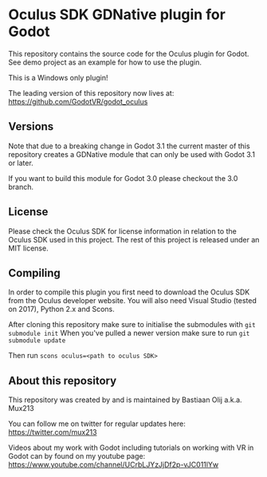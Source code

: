 # Oculus SDK GDNative plugin for Godot

This repository contains the source code for the Oculus plugin for Godot.
See demo project as an example for how to use the plugin.

This is a Windows only plugin!

The leading version of this repository now lives at:
https://github.com/GodotVR/godot_oculus

Versions
--------
Note that due to a breaking change in Godot 3.1 the current master of this repository creates a GDNative module that can only be used with Godot 3.1 or later.

If you want to build this module for Godot 3.0 please checkout the 3.0 branch.

License
-------
Please check the Oculus SDK for license information in relation to the Oculus SDK used in this project.
The rest of this project is released under an MIT license.

Compiling
---------
In order to compile this plugin you first need to download the Oculus SDK from the Oculus developer website.
You will also need Visual Studio (tested on 2017), Python 2.x and Scons.

After cloning this repository make sure to initialise the submodules with `git submodule init`
When you've pulled a newer version make sure to run `git submodule update`

Then run `scons oculus=<path to oculus SDK>`

About this repository
---------------------
This repository was created by and is maintained by Bastiaan Olij a.k.a. Mux213

You can follow me on twitter for regular updates here:
https://twitter.com/mux213

Videos about my work with Godot including tutorials on working with VR in Godot can by found on my youtube page:
https://www.youtube.com/channel/UCrbLJYzJjDf2p-vJC011lYw